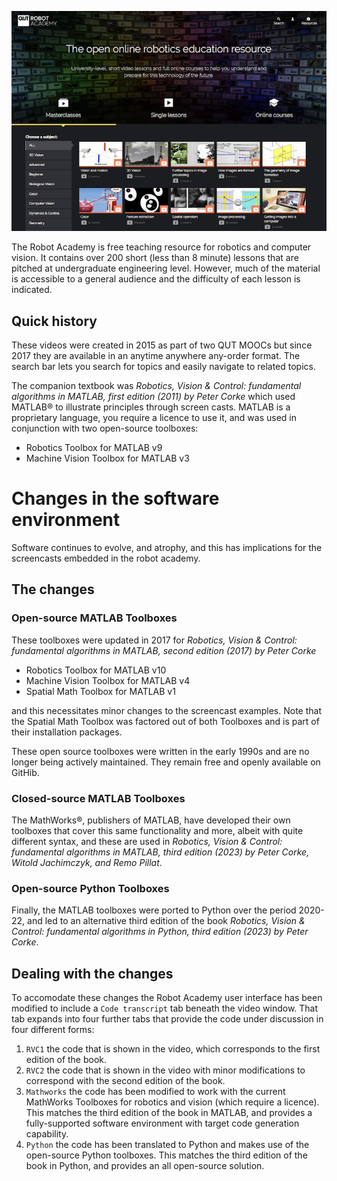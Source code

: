 ![QUT Robot Academy home page](figs/homepage.png)

The Robot Academy is free teaching resource for robotics and computer vision.  It contains over 200 short (less than 8 minute) lessons that are pitched at undergraduate engineering level.  However, much of the material is accessible to a general audience and the difficulty of each lesson is indicated.

## Quick history
These videos were created in 2015 as part of two QUT MOOCs but since 2017 they are available in an anytime anywhere any-order format.  The search bar lets you search for topics and easily navigate to related topics.  

The companion textbook was _Robotics, Vision & Control: fundamental algorithms in MATLAB, first edition (2011) by Peter Corke_ which used MATLAB® to illustrate principles through screen casts.  MATLAB is a proprietary language, you require a licence to use it, and was used in conjunction with two open-source toolboxes:

- Robotics Toolbox for MATLAB v9
- Machine Vision Toolbox for MATLAB v3

# Changes in the software environment

Software continues to evolve, and atrophy, and this has implications for the screencasts embedded in the robot academy.

## The changes


### Open-source MATLAB Toolboxes

These toolboxes were updated in 2017 for _Robotics, Vision & Control: fundamental algorithms in MATLAB, second edition (2017) by Peter Corke_

- Robotics Toolbox for MATLAB v10
- Machine Vision Toolbox for MATLAB v4
- Spatial Math Toolbox for MATLAB v1

and this necessitates minor changes to the screencast examples.  Note that the Spatial Math Toolbox was factored out of both Toolboxes and is part of their installation packages.

These open source toolboxes were written in the early 1990s and are no longer being actively maintained. They remain free and openly available on GitHib.

### Closed-source MATLAB Toolboxes

The MathWorks®, publishers of MATLAB, have developed their own toolboxes that cover this same functionality and more, albeit with quite different syntax, and these are used in _Robotics, Vision & Control: fundamental algorithms in MATLAB, third edition (2023) by Peter Corke, Witold Jachimczyk, and Remo Pillat_.

### Open-source Python Toolboxes

Finally, the MATLAB toolboxes were ported to Python over the period 2020-22, and led to an alternative third edition of the book _Robotics, Vision & Control: fundamental algorithms in Python, third edition (2023) by Peter Corke_.

## Dealing with the changes

To accomodate these changes the Robot Academy user interface has been modified to include a `Code transcript` tab beneath the video window.  That tab expands into four further tabs that provide the code under discussion in four different forms:

1.  `RVC1` the code that is shown in the video, which corresponds to the first edition of the book.
2.  `RVC2` the code that is shown in the video with minor modifications to correspond with the second edition of the book.
3.  `Mathworks` the code has been modified to work with the current MathWorks Toolboxes for robotics and vision (which require a licence). This matches the third edition of the book in MATLAB, and provides a fully-supported software environment with target code generation capability.
4. `Python` the code has been translated to Python and makes use of the open-source Python toolboxes.  This matches the third edition of the book in Python, and provides an all open-source solution.

